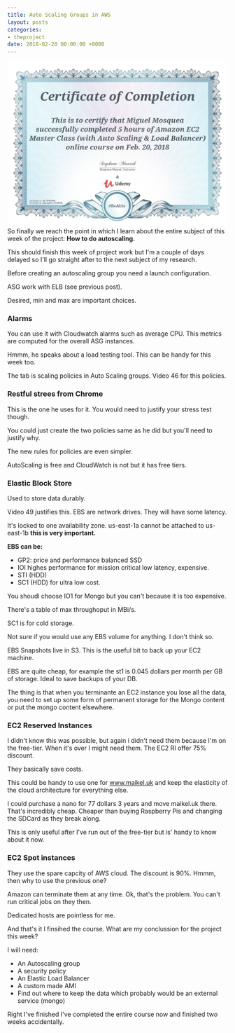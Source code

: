 ```yaml
---
title: Auto Scaling Groups in AWS
layout: posts
categories:
- theproject
date: 2018-02-20 00:00:00 +0000
---
```

![](/uploads/2018/02/20/UC-7FICP0SI.jpg)So finally we reach the point in which I learn about the entire subject of this week of the project: **How to do autoscaling.** 

This should finish this week of project work but I'm a couple of days delayed so I'll go straight after to the next subject of my research. 

Before creating an autoscaling group you need a launch configuration. 

ASG work with ELB (see previous post). 

Desired, min and max are important choices. 

### Alarms

You can use it with Cloudwatch alarms such as average CPU. This metrics are computed for the overall ASG instances. 

Hmmm, he speaks about a load testing tool. This can be handy for this week too. 

The tab is scaling policies in Auto Scaling groups. Video 46 for this policies. 

### Restful strees from Chrome

This is the one he uses for it. You would need to justify your stress test though. 

You could just create the two policies same as he did but you'll need to justify why. 

The new rules for policies are even simpler. 

AutoScaling is free and CloudWatch is not but it has free tiers. 

### Elastic Block Store

Used to store data durably. 

Video 49 justifies this. EBS are network drives. They will have some latency. 

It's locked to one availability zone. us-east-1a cannot be attached to us-east-1b **this is very important.** 

**EBS can be:**

* GP2: price and performance balanced SSD
* IOI highes performance for mission critical low latency, expensive. 
* STI (HDD)
* SC1 (HDD) for ultra low cost. 

You shoudl choose IO1 for Mongo but you can't because it is too expensive. 

There's a table of max throughoput in MBi/s. 

SC1 is for cold storage. 

Not sure if you would use any EBS volume for anything. I don't think so. 

EBS Snapshots live in S3. This is the useful bit to back up your EC2 machine. 

EBS are quite cheap, for example the st1 is 0.045 dollars per month per GB of storage. Ideal to save backups of your DB. 

The thing is that when you terminante an EC2 instance you lose all the data, you need to set up some form of permanent storage for the Mongo content or put the mongo content elsewhere. 

### EC2 Reserved Instances

I didn't know this was possible, but again i didn't need them because I'm on the free-tier. When it's over I might need them. The EC2 RI offer 75% discount. 

They basically save costs. 

This could be handy to use one for www.maikel.uk and keep the elasticity of the cloud architecture for everything else. 

I could purchase a nano for 77 dollars 3 years and move maikel.uk there. That's incredibly cheap. Cheaper than buying Raspberry Pis and changing the SDCard as they break along. 

This is only useful after I've run out of the free-tier but is' handy to know about it now. 

### EC2 Spot instances

They use the spare capcity of AWS cloud. The discount is 90%. Hmmm, then why to use the previous one?

Amazon can terminate them at any time. Ok, that's the problem. You can't run critical jobs on they then. 

Dedicated hosts are pointless for me. 

And that's it I finsihed the course. What are my conclussion for the project this week?

I will need:

* An Autoscaling group
* A security policy
* An Elastic Load Balancer
* A custom made AMI 
* Find out where to keep the data which probably would be an external service (mongo)

Right I've finished I've completed the entire course now and finished two weeks accidentally. 